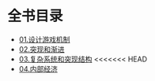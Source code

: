 # 全书目录
- [01.设计游戏机制](01_设计游戏机制.md)
- [02.突现和渐进](02_突现和渐进.md)
- [03.复杂系统和突现结构](03_复杂系统和突现结构.md)
<<<<<<< HEAD
- [04.内部经济](04_内部经济.md)
